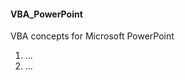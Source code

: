 <h4>VBA_PowerPoint</h4>
<p>VBA concepts for Microsoft PowerPoint</p>
<ol>
<li>...</li>
<li>...</li>
</ol>
